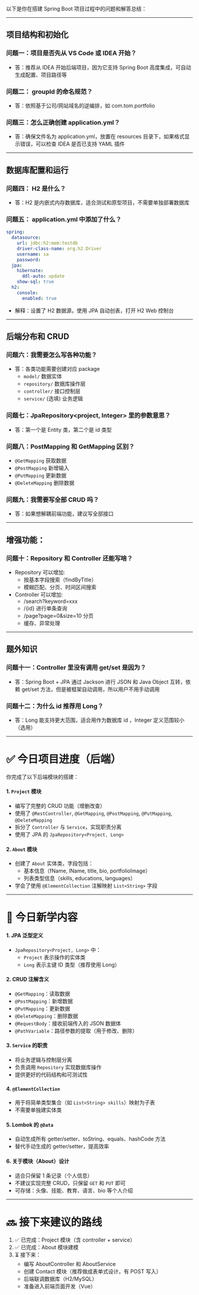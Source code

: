 以下是你在搭建 Spring Boot 项目过程中的问题和解答总结：

---

## 项目结构和初始化

### 问题一：项目是否先从 VS Code 或 IDEA 开始？
- 答：推荐从 IDEA 开始后端项目，因为它支持 Spring Boot 高度集成，可自动生成配置、项目路径等

### 问题二： groupId 的命名规范？
- 答：依照基于公司/网站域名的逆编排，如 com.tom.portfolio

### 问题三：怎么正确创建 application.yml？
- 答：确保文件名为 application.yml，放置在 resources 目录下，如果格式显示错误，可以检查 IDEA 是否已支持 YAML 插件

---

## 数据库配置和运行

### 问题四： H2 是什么？
- 答：H2 是内嵌式内存数据库，适合测试和原型项目，不需要单独部署数据库

### 问题五： application.yml 中添加了什么？
```yaml
spring:
  datasource:
    url: jdbc:h2:mem:testdb
    driver-class-name: org.h2.Driver
    username: sa
    password:
  jpa:
    hibernate:
      ddl-auto: update
    show-sql: true
  h2:
    console:
      enabled: true
```
- 解释：设置了 H2 数据源，使用 JPA 自动创表，打开 H2 Web 控制台

---

## 后端分布和 CRUD

### 问题六：我需要怎么写各种功能？
- 答：各类功能需要创建对应 package
  - `model/` 数据实体
  - `repository/` 数据库操作层
  - `controller/` 接口控制层
  - `service/` (选填) 业务逻辑

### 问题七：JpaRepository<project, Integer> 里的参数意思？
- 答：第一个是 Entity 类，第二个是 id 类型

### 问题八：PostMapping 和 GetMapping 区别？
- `@GetMapping` 获取数据
- `@PostMapping` 新增输入
- `@PutMapping` 更新数据
- `@DeleteMapping` 删除数据

### 问题九：我需要写全部 CRUD 吗？
- 答：如果想解耦前端功能，建议写全部接口

---

## 增强功能：

### 问题十：Repository 和 Controller 还能写啥？
- Repository 可以增加:
  - 按基本字段搜索（findByTitle）
  - 模糊匹配、分页、时间区间搜索
- Controller 可以增加:
  - /search?keyword=xxx
  - /{id} 进行单条查询
  - /page?page=0&size=10 分页
  - 缓存、异常处理

---

## 题外知识

### 问题十一：Controller 里没有调用 get/set 是因为？
- 答：Spring Boot + JPA 通过 Jackson 进行 JSON 和 Java Object 互转，依赖 get/set 方法，但是被框架自动调用，所以用户不用手动调用

### 问题十二：为什么 id 推荐用 Long？
- 答：Long 能支持更大范围，适合用作为数据库 id ，Integer 定义范围较小（选用）

---

# ✅ 今日项目进度（后端）

你完成了以下后端模块的搭建：

#### 1. `Project` 模块

- 编写了完整的 CRUD 功能（增删改查）
- 使用了 `@RestController`, `@GetMapping`, `@PostMapping`, `@PutMapping`, `@DeleteMapping`
- 拆分了 `Controller` 与 `Service`，实现职责分离
- 使用了 JPA 的 `JpaRepository<Project, Long>`

#### 2. `About` 模块

- 创建了 `About` 实体类，字段包括：
  - 基本信息（fName, lName, title, bio, portfolioImage）
  - 列表类型信息（skills, educations, languages）
- 学会了使用 `@ElementCollection` 注解映射 `List<String>` 字段

------

# 📘 今日新学内容

#### 1. JPA 泛型定义

- `JpaRepository<Project, Long>` 中：
  - `Project` 表示操作的实体类
  - `Long` 表示主键 ID 类型（推荐使用 Long）

#### 2. CRUD 注解含义

- `@GetMapping`：读取数据
- `@PostMapping`：新增数据
- `@PutMapping`：更新数据
- `@DeleteMapping`：删除数据
- `@RequestBody`：接收前端传入的 JSON 数据体
- `@PathVariable`：路径参数的提取（用于修改、删除）

#### 3. `Service` 的职责

- 将业务逻辑与控制层分离
- 负责调用 `Repository` 实现数据库操作
- 提供更好的代码结构和可测试性

#### 4. `@ElementCollection`

- 用于将简单类型集合（如 `List<String> skills`）映射为子表
- 不需要单独建实体类

#### 5. Lombok 的 `@Data`

- 自动生成所有 getter/setter、toString、equals、hashCode 方法
- 替代手动生成的 getter/setter，提高效率

#### 6. 关于模块（About）设计

- 适合只保留 1 条记录（个人信息）
- 不建议实现完整 CRUD，只保留 `GET` 和 `PUT` 即可
- 可存储：头像、技能、教育、语言、bio 等个人介绍

------

# 🔜 接下来建议的路线

1. ✅ 已完成：Project 模块（含 controller + service）
2. ✅ 已完成：About 模块建模
3. ⏳ 接下来：
   - 编写 AboutController 和 AboutService
   - 创建 Contact 模块（推荐做成表单式设计，有 POST 写入）
   - 后端联调数据库（H2/MySQL）
   - 准备进入前端页面开发（Vue）


